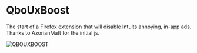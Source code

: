 # QboUxBoost

The start of a Firefox extension that will disable Intuits annoying, in-app ads. Thanks to AzorianMatt for the initial js. 

![QBOUXBOOST](https://github.com/tedkrapf/QboUxBoost/assets/54634091/96f1ff12-51c2-4326-9089-eec961a2b630)
